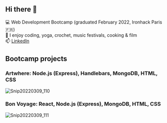 ## Hi there :cactus:

:computer: Web Development Bootcamp (graduated February 2022, Ironhack Paris :fr:) <br>
:mushroom: I enjoy coding, yoga, crochet, music festivals, cooking & film <br>
📫 <a href='https://www.linkedin.com/in/anna-baldwin1/'>LinkedIn</a> 


## Bootcamp projects
### Artwhere: Node.js (Express), Handlebars, MongoDB, HTML, CSS
![Snip20220309_110](https://user-images.githubusercontent.com/92921877/157508838-a8e0628d-616d-4a32-9a8d-646190c6fc5c.png)
### Bon Voyage: React, Node.js (Express), MongoDB, HTML, CSS
![Snip20220309_111](https://user-images.githubusercontent.com/92921877/157509062-7c1522b5-c81f-4269-b4df-8bbdfc5c4ed3.png)





<!--
**anniebalds/anniebalds** is a ✨ _special_ ✨ repository because its `README.md` (this file) appears on your GitHub profile.

Here are some ideas to get you started:

- 🔭 I’m currently working on ...
- 🌱 I’m currently learning ...
- 👯 I’m looking to collaborate on ...
- 🤔 I’m looking for help with ...
- 💬 Ask me about ...
- 📫 How to reach me: ...
- 😄 Pronouns: ...
- ⚡ Fun fact: ...
-->
